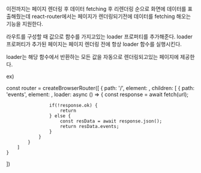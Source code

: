 이전까지는 페이지 렌더링 후 데이터 fetching 후 리렌더링 순으로 화면에 데이터를 표출해줬는데
react-router에서는 페이지가 렌더링되기전에 데이터를 fetching 해오는 기능을 지원한다.

라우트를 구성할 때 값으로 함수를 가지고있는 loader 프로퍼티를 추가해준다.
loader 프로퍼티가 추가된 페이지는 페이지 렌더링 전에 항상 loader 함수를 실행시킨다.

loader는 해당 함수에서 반환하는 모든 값을 자동으로 렌더링되고있는 페이지에 제공한다.

ex)

const router = createBrowserRouter([
    {
        path: '/',
        element: <Layout />,
        children: [
            {
                path: 'events',
                element: <EventPage />,
                loader: async () => {
                    const response = await fetch(url);

                    if(!response.ok) {
                        return
                    } else {
                        const resData = await response.json();
                        return resData.events;
                    }
                }
            }
        ]
    }
])